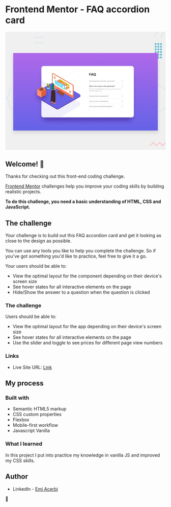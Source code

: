 # Frontend Mentor - FAQ accordion card

![Design preview for the FAQ accordion card coding challenge](./design/desktop-preview.jpg)

## Welcome! 👋

Thanks for checking out this front-end coding challenge.

[Frontend Mentor](https://www.frontendmentor.io) challenges help you improve your coding skills by building realistic projects.

**To do this challenge, you need a basic understanding of HTML, CSS and JavaScript.**

## The challenge

Your challenge is to build out this FAQ accordion card and get it looking as close to the design as possible.

You can use any tools you like to help you complete the challenge. So if you've got something you'd like to practice, feel free to give it a go.

Your users should be able to:

- View the optimal layout for the component depending on their device's screen size
- See hover states for all interactive elements on the page
- Hide/Show the answer to a question when the question is clicked
### The challenge

Users should be able to:

- View the optimal layout for the app depending on their device's screen size
- See hover states for all interactive elements on the page
- Use the slider and toggle to see prices for different page view numbers

### Links

- Live Site URL: [Link](https://fabioalcocer.github.io/faq-accordion-questions/)

## My process

### Built with

- Semantic HTML5 markup
- CSS custom properties
- Flexbox
- Mobile-first workflow
- Javascript Vanilla

### What I learned

In this project I put into practice my knowledge in vanilla JS and improved my CSS skills.

## Author

- LinkedIn - [Emi Acerbi](https://www.linkedin.com/in/fabio-alcocer/)

🚀
